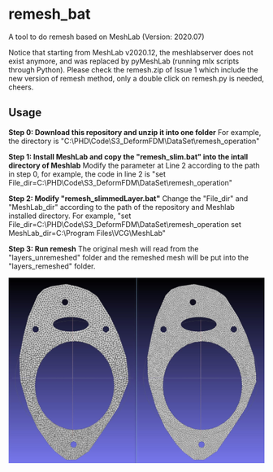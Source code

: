 # remesh_bat
A tool to do remesh based on MeshLab (Version: 2020.07)

Notice that starting from MeshLab v2020.12, the meshlabserver does not exist anymore, and was replaced by pyMeshLab (running mlx scripts through Python).
Please check the remesh.zip of Issue 1 which include the new version of remesh method, only a double click on remesh.py is needed, cheers.

## Usage
**Step 0: Download this repository and unzip it into one folder**
For example, the directory is "C:\PHD\Code\S3_DeformFDM\DataSet\remesh_operation"

**Step 1: Install MeshLab and copy the "remesh_slim.bat" into the intall directory of Meshlab**
Modify the parameter at Line 2 according to the path in step 0, for example, the code in line 2 is "set File_dir=C:\PHD\Code\S3_DeformFDM\DataSet\remesh_operation"

**Step 2: Modify "remesh_slimmedLayer.bat"**
Change the "File_dir" and "MeshLab_dir" according to the path of the repository and Meshlab installed directory. For example, "set File_dir=C:\PHD\Code\S3_DeformFDM\DataSet\remesh_operation
set MeshLab_dir=C:\Program Files\VCG\MeshLab"

**Step 3: Run remesh**
The original mesh will read from the "layers_unremeshed" folder and the remeshed mesh will be put into the "layers_remeshed" folder.

![](remesh_results.jpg)
